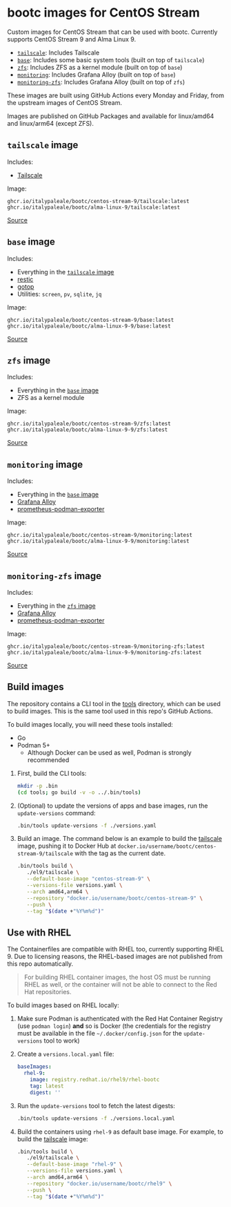 # bootc images for CentOS Stream

Custom images for CentOS Stream that can be used with bootc. Currently supports CentOS Stream 9 and Alma Linux 9.

- [`tailscale`](#tailscale-image): Includes Tailscale
- [`base`](#base-image): Includes some basic system tools (built on top of `tailscale`)
- [`zfs`](#zfs-image): Includes ZFS as a kernel module (built on top of `base`)
- [`monitoring`](#monitoring-image): Includes Grafana Alloy (built on top of `base`)
- [`monitoring-zfs`](#monitoring-zfs-image): Includes Grafana Alloy (built on top of `zfs`)

These images are built using GitHub Actions every Monday and Friday, from the upstream images of CentOS Stream.

Images are published on GitHub Packages and available for linux/amd64 and linux/arm64 (except ZFS).

## `tailscale` image

Includes:

- [Tailscale](https://tailscale.com/)

Image:

```text
ghcr.io/italypaleale/bootc/centos-stream-9/tailscale:latest
ghcr.io/italypaleale/bootc/alma-linux-9/tailscale:latest
```

[Source](./el9/tailscale/)

## `base` image

Includes:

- Everything in the [`tailscale` image](#tailscale-image)
- [restic](https://github.com/restic/restic)
- [gotop](https://github.com/xxxserxxx/gotop)
- Utilities: `screen`, `pv`, `sqlite`, `jq`

Image:

```text
ghcr.io/italypaleale/bootc/centos-stream-9/base:latest
ghcr.io/italypaleale/bootc/alma-linux-9-9/base:latest
```

[Source](./el9/base/)

## `zfs` image

Includes:

- Everything in the [`base` image](#base-image)
- ZFS as a kernel module

Image:

```text
ghcr.io/italypaleale/bootc/centos-stream-9/zfs:latest
ghcr.io/italypaleale/bootc/alma-linux-9-9/zfs:latest
```

[Source](./el9/zfs/)

## `monitoring` image

Includes:

- Everything in the [`base` image](#base-image)
- [Grafana Alloy](https://github.com/grafana/alloy)
- [prometheus-podman-exporter](https://github.com/containers/prometheus-podman-exporter)

Image:

```text
ghcr.io/italypaleale/bootc/centos-stream-9/monitoring:latest
ghcr.io/italypaleale/bootc/alma-linux-9-9/monitoring:latest
```

[Source](./el9/monitoring/)

## `monitoring-zfs` image

Includes:

- Everything in the [`zfs` image](#zfs-image)
- [Grafana Alloy](https://github.com/grafana/alloy)
- [prometheus-podman-exporter](https://github.com/containers/prometheus-podman-exporter)

Image:

```text
ghcr.io/italypaleale/bootc/centos-stream-9/monitoring-zfs:latest
ghcr.io/italypaleale/bootc/alma-linux-9-9/monitoring-zfs:latest
```

[Source](./el9/monitoring-zfs/)

## Build images

The repository contains a CLI tool in the [tools](./tools/) directory, which can be used to build images. This is the same tool used in this repo's GitHub Actions.

To build images locally, you will need these tools installed:

- Go
- Podman 5+
  - Although Docker can be used as well, Podman is strongly recommended

1. First, build the CLI tools:

   ```sh
   mkdir -p .bin
   (cd tools; go build -v -o ../.bin/tools)
   ```

2. (Optional) to update the versions of apps and base images, run the `update-versions` command:

   ```sh
   .bin/tools update-versions -f ./versions.yaml
   ```

3. Build an image. The command below is an example to build the [tailscale](./el9/tailscale) image, pushing it to Docker Hub at `docker.io/username/bootc/centos-stream-9/tailscale` with the tag as the current date.

   ```sh
   .bin/tools build \
      ./el9/tailscale \
      --default-base-image "centos-stream-9" \
      --versions-file versions.yaml \
      --arch amd64,arm64 \
      --repository "docker.io/username/bootc/centos-stream-9" \
      --push \
      --tag "$(date +"%Y%m%d")"
   ```

## Use with RHEL

The Containerfiles are compatible with RHEL too, currently supporting RHEL 9. Due to licensing reasons, the RHEL-based images are not published from this repo automatically.

> For building RHEL container images, the host OS must be running RHEL as well, or the container will not be able to connect to the Red Hat repositories.

To build images based on RHEL locally:

1. Make sure Podman is authenticated with the Red Hat Container Registry (use `podman login`) **and** so is Docker (the credentials for the registry must be available in the file `~/.docker/config.json` for the `update-versions` tool to work)
2. Create a `versions.local.yaml` file:

   ```yaml
   baseImages:
     rhel-9:
       image: registry.redhat.io/rhel9/rhel-bootc
       tag: latest
       digest: ''
   ```

3. Run the `update-versions` tool to fetch the latest digests:

   ```sh
   .bin/tools update-versions -f ./versions.local.yaml
   ```

4. Build the containers using `rhel-9` as default base image. For example, to build the [tailscale](./el9/tailscale) image:

   ```sh
   .bin/tools build \
      ./el9/tailscale \
      --default-base-image "rhel-9" \
      --versions-file versions.yaml \
      --arch amd64,arm64 \
      --repository "docker.io/username/bootc/rhel9" \
      --push \
      --tag "$(date +"%Y%m%d")"
   ```
